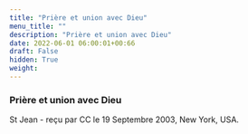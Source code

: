 ```yaml
---
title: "Prière et union avec Dieu"
menu_title: ""
description: "Prière et union avec Dieu"
date: 2022-06-01 06:00:01+00:66
draft: False
hidden: True
weight:
---
```

### Prière et union avec Dieu

St Jean - reçu par CC le 19 Septembre 2003, New York, USA.



